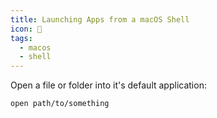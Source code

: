 ```yaml
---
title: Launching Apps from a macOS Shell
icon: 🚀
tags:
  - macos
  - shell
---
```


Open a file or folder into it's default application:

```sh
open path/to/something
```
